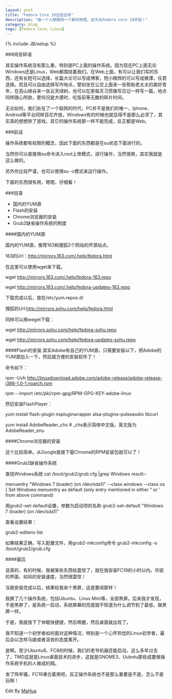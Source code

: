```yaml
---
layout: post
title: "Fedora Core 19边走边写"
description: "每一个人都期待一个新的旅程，这次从Fedora core 19开始！"
category: blog 
tags: [Fedora Core，Linux]
---
```

{% include JB/setup %}

###闲言碎语


其实操作系统没有那么重，特别是PC上面的操作系统。因为现在PC上面无论Windows还是Linux，Web都围绕着我们。在Web上面，有可以让我们写的东西，还有长短可以选择，长篇大论可以写成博客，短小精悍的可以写成微薄，任君选择。而且可以自由选择写作地点，譬如坐在公交上面来一张帮助老太太的美好青年，在高山峡谷来一张云天绿树，也可以在家每天习惯像写日记一样写一篇，地点同样随心所欲，更何况是大便时、吃饭前等无数的碎片时间。

无论如何，我们处在了一个联网的时代，PC并不是我们的唯一，Iphone、Andriod等平台同样百花齐放。Windows有的时候也就显得不是那么必须了，其实真的想想除了游戏，其它的操作系统那一样不能完成，反正都是Web。

###前话

操作系统都有权限的概念，因此下面的东西都是在su状态下面进行的。

当然你可以直接用su命令进入root上帝模式，进行操作，当然很爽，其实我就是这么做的。

另外你比较严谨，也可以使用su -c模式来运行操作。

下面的东西很有用，嗯嗯，仔细看！

###目录

* 国内的YUM源
* Flash的安装
* Chrome浏览器的安装
* Grub2缺省操作系统的制度


####国内的YUM源

国内的YUM源，推荐163和搜狐2个网站的开源站点。

163的Url：http://mirrors.163.com/.help/fedora.html

在这里可以使用wget来下载。


wget http://mirrors.163.com/.help/fedora-163.repo

wget http://mirrors.163.com/.help/fedora-updates-163.repo

下载完成以后，放在/etc/yum.repos.d/

搜狐的Url:http://mirrors.sohu.com/help/fedora.html

同样可以用weget下载：

wget http://mirrors.sohu.com/help/fedora-sohu.repo

wget http://mirrors.sohu.com/help/fedora-updates-sohu.repo

####Flash的安装
其实Adobe有自己的YUM源，只需要安装以下，把Adobe的YUM源加入一下，然后就方便的安装软件了！

命令如下：

rpm -Uvh http://linuxdownload.adobe.com/adobe-release/adobe-release-i386-1.0-1.noarch.rpm

rpm --import /etc/pki/rpm-gpg/RPM-GPG-KEY-adobe-linux

然后安装FlashPlayer：

yum install flash-plugin nspluginwrapper alsa-plugins-pulseaudio libcurl

yum install AdobeReader_chs # _chs表示简体中文版，英文版为AdobeReader_enu

####Chrome浏览器的安装

这个比较简单。从Google直接下载Chrome的RPM安装包就可以了！



####Grub2缺省操作系统

查找Windows系统
cat /boot/grub2/grub.cfg |grep Windows
result:-

menuentry "Windows 7 (loader) (on /dev/sda1)" --class windows --class os {
Set Windows menuentry as default (only entry mentioned in either " or ' from above command)

用grub2-set-default设置，参数为启动项的名称
grub2-set-default "Windows 7 (loader) (on /dev/sda1)"

查看设置结果：

grub2-editenv list

如果结果正确，写入配置文件，用grub2-mkconfig命令
grub2-mkconfig -o /boot/grub2/grub.cfg

####最后

说真的，有的时候，我被某些东西给震惊了，就在我安装FC19的小时以内。华丽的界面、如风的安装速度，当然很震惊！

当我安装完成以后，结果给我来个黑屏，这是要闹那样！

我换了几个操作系统，包括Ubuntu、Linux Mint等，全部黑屏。后来我才发现，不是黑屏了，是系统一启动，系统屏幕的亮度就不知道为什么调节到了最低，跟黑屏一样。

于是，我就按下了休眠快捷键，然后唤醒，然后桌面就出现了。

我不知道一个初学者如何面对这种情况，特别是一个心怀热忱的Linux初学者，最后会以怎样马娘或者沮丧的态度离开。

是啊。至少Ubuntu8、FC8的时候，我们的老爷机器还能启动，这么多年过去了，TMD这就是Linux桌面技术的进步，这就是GNOME3、Uubntu那些成要做操作系统手机的人做成的翔。

发了阵牢骚，FC19凑合着用吧，反正操作系统也不是那么重要是不是，怎么不是玩啊！


Edit By [MaHua](http://mahua.jser.me)
